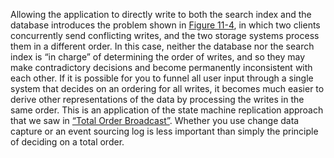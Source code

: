 
Allowing the application to directly write to both the search index and the database introduces the
problem shown in [Figure 11-4](ch11.html#fig_stream_write_order), in which two clients concurrently send conflicting
writes, and the two storage systems process them in a different order. In this case, neither the
database nor the search index is “in charge” of determining the order of writes, and so they may
make contradictory decisions and become permanently inconsistent with each other. If it is possible for you to funnel all user input through a single system that decides on an
ordering for all writes, it becomes much easier to derive other representations of the data by
processing the writes in the same order. This is an application of the state machine replication
approach that we saw in [“Total Order Broadcast”](ch09.html#sec_consistency_total_order). Whether you use change data capture or an
event sourcing log is less important than simply the principle of deciding on a total order.